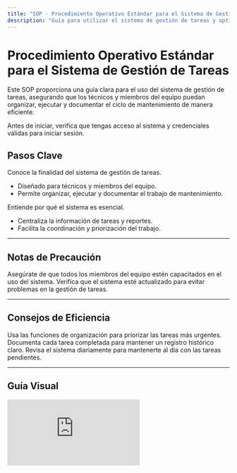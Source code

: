 ```yaml
---
title: "SOP · Procedimiento Operativo Estándar para el Sistema de Gestión de Tareas"
description: "Guía para utilizar el sistema de gestión de tareas y optimizar el ciclo de mantenimiento en el hotel"
---
```


# Procedimiento Operativo Estándar para el Sistema de Gestión de Tareas

Este SOP proporciona una guía clara para el uso del sistema de gestión de tareas, asegurando que los técnicos y miembros del equipo puedan organizar, ejecutar y documentar el ciclo de mantenimiento de manera eficiente.

<Note>
Antes de iniciar, verifica que tengas acceso al sistema y credenciales válidas para iniciar sesión.
</Note>

## Pasos Clave

<Steps titleSize="h3">
  <Step title="Paso 1 · Introducción al Sistema" icon="clipboard" iconType="solid" stepNumber={1}>
    Conoce la finalidad del sistema de gestión de tareas.
    <ul>
      <li>Diseñado para técnicos y miembros del equipo.</li>
      <li>Permite organizar, ejecutar y documentar el trabajo de mantenimiento.</li>
    </ul>
  </Step>

  <Step title="Paso 2 · Importancia del Sistema" icon="light-bulb" iconType="solid" stepNumber={2}>
    Entiende por qué el sistema es esencial.
    <ul>
      <li>Centraliza la información de tareas y reportes.</li>
      <li>Facilita la coordinación y priorización del trabajo.</li>
    </ul>
  </Step>
</Steps>

---

## Notas de Precaución

<Warning>
Asegúrate de que todos los miembros del equipo estén capacitados en el uso del sistema.
</Warning>

<Warning>
Verifica que el sistema esté actualizado para evitar problemas en la gestión de tareas.
</Warning>

---

## Consejos de Eficiencia

<Tip>
Usa las funciones de organización para priorizar las tareas más urgentes.
</Tip>

<Tip>
Documenta cada tarea completada para mantener un registro histórico claro.
</Tip>

<Tip>
Revisa el sistema diariamente para mantenerte al día con las tareas pendientes.
</Tip>

---

## Guía Visual

<iframe
  className="w-full aspect-video rounded-xl"
  src="https://www.loom.com/embed/c91a342fd4af4b69bad1c87abc421b0f"
  title="Sistema de gestión de tareas"
  frameBorder="0"
  allow="accelerometer; autoplay; clipboard-write; encrypted-media; gyroscope; picture-in-picture"
  allowFullScreen
></iframe>
